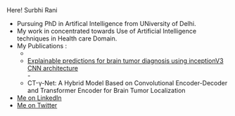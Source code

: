Here! Surbhi Rani
- Pursuing PhD in Artifical Intelligence from UNiversity of Delhi.
- My work in concentrated towards Use of Artificial Intelligence techniques in Health care Domain.
- My Publications :
    - <li><a href="https://link.springer.com/chapter/10.1007/978-981-99-4071-4_11">Explainable predictions for brain tumor diagnosis using inceptionV3 CNN architecture</a></li>
      -<li><a href="https://doi.org/10.47852/bonviewJDSIS42022514"></a>CT-γ-Net: A Hybrid Model Based on Convolutional Encoder-Decoder and Transformer Encoder for Brain Tumor Localization</li>
  <li><a href="https://www.linkedin.com/in/surbhi-official-15a90a1b1/ ">Me on LinkedIn</a></li>
  <li><a href="https://twitter.com/Surbhi32582033 ">Me on Twitter</a></li>



<!---
SurbhiOfficial/SurbhiOfficial is a ✨ special ✨ repository because its `README.md` (this file) appears on your GitHub profile.
You can click the Preview link to take a look at your changes.
--->

